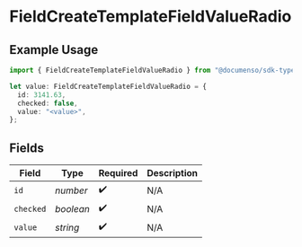 # FieldCreateTemplateFieldValueRadio

## Example Usage

```typescript
import { FieldCreateTemplateFieldValueRadio } from "@documenso/sdk-typescript/models/operations";

let value: FieldCreateTemplateFieldValueRadio = {
  id: 3141.63,
  checked: false,
  value: "<value>",
};
```

## Fields

| Field              | Type               | Required           | Description        |
| ------------------ | ------------------ | ------------------ | ------------------ |
| `id`               | *number*           | :heavy_check_mark: | N/A                |
| `checked`          | *boolean*          | :heavy_check_mark: | N/A                |
| `value`            | *string*           | :heavy_check_mark: | N/A                |